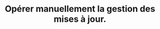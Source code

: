 ---
category: category-pXhlU6Uzh80hZ6cMMDbks
goodPractices:
- good-practice-O5y8Xs84dVnxlzA6hHwrD
risks:
- Reporter les mises à jour implique de laisser opérantes les vulnérabilités. Ces
  dernières sont facilement repérables depuis Internet et favorise la tentation de
  compromettre en ligne le système d’exploitation et les données. Il existe un risque
  de dépassement du contrat de licence du logiciel
- ne permettant plus la ou les mises à jour lorsque l’on décide finalement de le faire.
title: Opérer manuellement la gestion des mises à jour.
uuid: vulnerability-WeYlUBVFb5gGIJLq4pJOI
visibleInCms: true
---